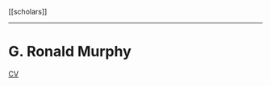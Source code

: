 [[scholars]]
***
# G. Ronald Murphy
[CV](https://gufaculty360.georgetown.edu/s/contact/00336000014RkSzAAK/g-murphy)